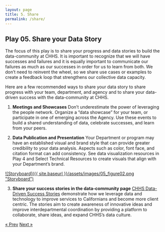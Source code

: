```yaml
---
layout: page
title: 5. Share
permalink: /share/
---
```

## Play 05. Share your Data Story

The focus of this play is to share your progress and data stories to build the data-community at CHHS. It is important to recognize that we will have successes and failures and it is equally important to communicate our failures as much as our successes in order for us to learn from both. We don’t need to reinvent the wheel, so we share use cases or examples to create a feedback loop that strengthens our collective data capacity. 

Here are a few recommended ways to share your data story to share progress with your team, department, and agency and to share your data-driven success with the data-community at CHHS. 

1. **Meetings and Showcases**
Don’t underestimate the power of leveraging the people network. Organize a “data showcase” for your team, or participate in one of emerging across the Agency. Use these events to build a shared understanding of data, celebrate successes, and learn from your peers.

2. **Data Publication and Presentation**
Your Department or program may have an established visual and brand style that can provide greater credibility to your data analysis. Aspects such as color, font face, and citation format can add consistency. See data visualization resources in Play 4 and Select Technical Resources to create visuals that align with your Department’s brand. 

[![Storyboard]({{ site.baseurl }}/assets/images/05_figure02.png "Storyboard")](https://letsgethealthy.ca.gov/)

3. **Share your success stories in the data-community page**
[CHHS Data-Driven Success Stories](https://chhsdata.github.io/dataplaybook/success_stories/) demonstrate how we leverage data and technology to improve services to Californians and become more client centric. The stories aim to create awareness of innovative ideas and improve interdepartmental coordination by providing a platform to collaborate, share ideas, and expand CHHS’s data culture.

<!-- Pagination -->
<div class="pagination">
  <a class="pagination-item older" href="{{ site.baseurl }}/evaluate">&laquo; Prev</a>
  <a class="pagination-item newer" href="{{ site.baseurl }}/action_items">Next &raquo;</a>
</div>
